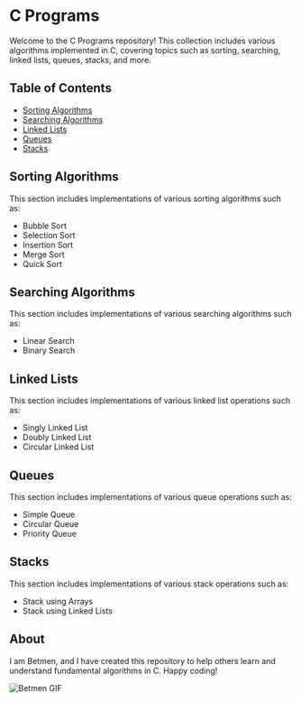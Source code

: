 # C Programs

Welcome to the C Programs repository! This collection includes various algorithms implemented in C, covering topics such as sorting, searching, linked lists, queues, stacks, and more.

## Table of Contents

- [Sorting Algorithms](#sorting-algorithms)
- [Searching Algorithms](#searching-algorithms)
- [Linked Lists](#linked-lists)
- [Queues](#queues)
- [Stacks](#stacks)

## Sorting Algorithms

This section includes implementations of various sorting algorithms such as:
- Bubble Sort
- Selection Sort
- Insertion Sort
- Merge Sort
- Quick Sort

## Searching Algorithms

This section includes implementations of various searching algorithms such as:
- Linear Search
- Binary Search

## Linked Lists

This section includes implementations of various linked list operations such as:
- Singly Linked List
- Doubly Linked List
- Circular Linked List

## Queues

This section includes implementations of various queue operations such as:
- Simple Queue
- Circular Queue
- Priority Queue

## Stacks

This section includes implementations of various stack operations such as:
- Stack using Arrays
- Stack using Linked Lists

## About

I am Betmen, and I have created this repository to help others learn and understand fundamental algorithms in C. Happy coding!

![Betmen GIF](https://media1.tenor.com/m/oFsEtUUE0_MAAAAC/cat-cute-cat.gif)